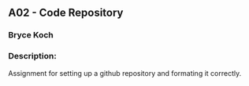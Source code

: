 ## A02 - Code Repository
### Bryce Koch
### Description:

Assignment for setting up a github repository and formating it correctly. 